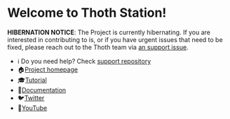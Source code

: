 # Welcome to Thoth Station!

  **HIBERNATION NOTICE**: The Project is currently hibernating. If you are interested
  in contributing to is, or if you have urgent issues that need to be fixed, please
  reach out to the Thoth team via [an support issue](https://github.com/thoth-station/support/issues/new/choose).

* ℹ️ Do you need help? Check [support repository](https://github.com/thoth-station/support/issues/new/choose)
* 🏠[Project homepage](https://thoth-station.ninja)
* 🎓[Tutorial](https://redhat-scholars.github.io/managing-vulnerabilities-with-thoth/managing-vulnerabilities-with-thoth/index.html)
* 📃[Documentation](https://thoth-station.ninja/docs/developers/adviser/index.html)
* 🐦[Twitter](https://twitter.com/ThothStation)
* 🎥[YouTube](https://www.youtube.com/channel/UClUIDuq_hQ6vlzmqM59B2Lw)
